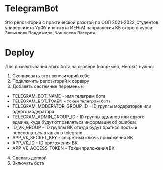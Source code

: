 # TelegramBot
Это репозиторий с практической работой по ООП 2021-2022, студентов университета УрФУ института ИЕНиМ направления КБ второго курса: Завьялова Владимира, Кошелева Валерия.
# Deploy
Для развёртывания этого бота на сервере (например, Heroku) нужно:
1. Скопировать этот репозиторий себе
2. Подключить репозиторий к серверу
3. Добавить сестемные переменые: 
  * TELEGRAM_BOT_NAME - имя телеграм бота 
  * TELEGRAM_BOT_TOKEN - токен телеграм бота 
  * TELEGRAM_MODERATOR_GROUP_ID - ID группы модераторов или одного модератора 
  * TELEGRAM_ADMIN_GROUP_ID - ID группы админов или одного админа, куда будут отправляться информация об ошибках
  * ID_VK_GROUP - ID группы ВК откуда будут браться посты и пересылаться в канал в telegram
  * APP_VK_SECRET_KEY - секретный ключь приложения ВК 
  * APP_VK_ID - ID приложения ВК 
  * APP_VK_ACCESS_TOKEN - Токен приложения ВК
4. Сделать деплой
5. Включить бота
